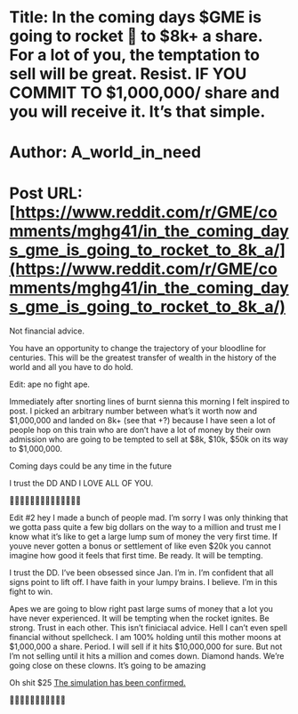 # Title: In the coming days $GME is going to rocket 🚀 to $8k+ a share. For a lot of you, the temptation to sell will be great. Resist. IF YOU COMMIT TO $1,000,000/ share and you will receive it. It’s that simple.
# Author: A_world_in_need
# Post URL: [https://www.reddit.com/r/GME/comments/mghg41/in_the_coming_days_gme_is_going_to_rocket_to_8k_a/](https://www.reddit.com/r/GME/comments/mghg41/in_the_coming_days_gme_is_going_to_rocket_to_8k_a/)


Not financial advice. 

You have an opportunity to change the trajectory of your bloodline for centuries. This will be the greatest transfer of wealth in the history of the world and all you have to do hold.  

Edit: ape no fight ape. 

Immediately after snorting lines of burnt sienna this morning I felt inspired to post.  I picked an arbitrary number between what’s it worth now and $1,000,000 and landed on 8k+ (see that +?) because I have seen a lot of people hop on this train who are don’t have a lot of money by their own admission who are going to be tempted to sell at $8k, $10k, $50k on its way to $1,000,000.  

Coming days could be any time in the future

I trust the DD AND I LOVE ALL OF YOU. 

💎👋🦍🦍🦍🚀🚀🚀🚀🚀🚀🚀🚀🚀

Edit #2 hey I made a bunch of people mad. I’m sorry I was only thinking that we gotta pass quite a few big dollars on the way to a million and trust me I know what it’s like to get a large lump sum of money the very first time. If youve never gotten a bonus or settlement of like even $20k you cannot imagine how good it feels that first time. Be ready. It will be tempting. 

I trust the DD. I’ve been obsessed since Jan. I’m in. I’m confident that all signs point to lift off. I have faith in your lumpy brains. I believe. I’m in this fight to win. 

Apes we are going to blow right past large sums of money that a lot you have never experienced. It will be tempting when the rocket ignites. Be strong.  Trust in each other. This isn’t finiciacal advice. Hell I can’t even spell financial without spellcheck. I am 100% holding until this mother moons at $1,000,000 a share. Period. I will sell if it hits $10,000,000 for sure. But not I’m not selling until it hits a million and comes down. Diamond hands. We’re going close on these clowns.  It’s going to be amazing 

Oh shit $25 [The simulation has been confirmed. ](https://www.reddit.com/r/GME/comments/mgryec/true_value_of_a_gme_share_update_25m_per_share/?utm_source=share&utm_medium=ios_app&utm_name=iossmf) 

💎👋👋🦍🦍🦍🦍🚀🚀🚀🚀